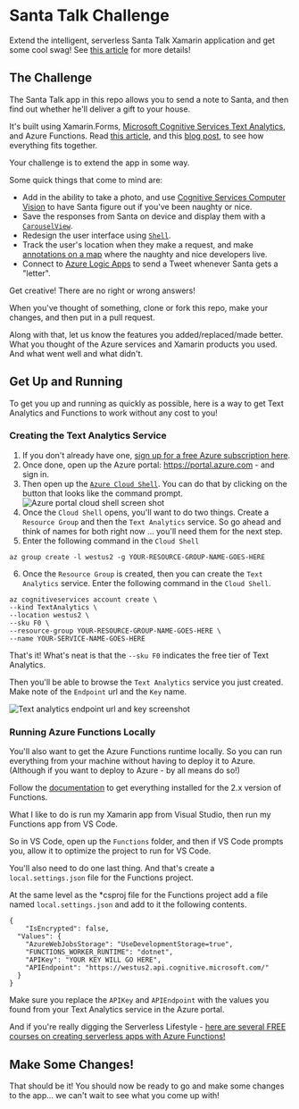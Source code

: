 # Santa Talk Challenge

Extend the intelligent, serverless Santa Talk Xamarin application and get some cool swag! See [this article](https://devblogs.microsoft.com/xamarin/santa-talk-xamarin-challenge/) for more details!

## The Challenge

The Santa Talk app in this repo allows you to send a note to Santa, and then find out whether he'll deliver a gift to your house.

It's built using Xamarin.Forms, [Microsoft Cognitive Services Text Analytics](https://docs.microsoft.com/azure/cognitive-services/text-analytics/overview?WT.mc_id=santatalkchallenge-github-masoucou), and Azure Functions. Read [this article](https://devblogs.microsoft.com/xamarin/santa-talk-challenge-build-an-intelligent-serverless-xamarin-app?WT.mc_id=santatalkchallenge-github-masoucou), and this [blog post](https://codemilltech.com/santa-talk-an-intelligent-serverless-xamarin-app/), to see how everything fits together.

Your challenge is to extend the app in some way.

Some quick things that come to mind are:

* Add in the ability to take a photo, and use [Cognitive Services Computer Vision](https://docs.microsoft.com/azure/cognitive-services/computer-vision/home?WT.mc_id=santatalkchallenge-github-masoucou) to have Santa figure out if you've been naughty or nice.
* Save the responses from Santa on device and display them with a [`CarouselView`](https://docs.microsoft.com/xamarin/xamarin-forms/user-interface/carouselview/?WT.mc_id=santatalkchallenge-github-masoucou).
* Redesign the user interface using [`Shell`](https://docs.microsoft.com/xamarin/xamarin-forms/app-fundamentals/shell/?WT.mc_id=santatalkchallenge-github-masoucou).
* Track the user's location when they make a request, and make [annotations on a map](https://docs.microsoft.com/xamarin/xamarin-forms/user-interface/map/?WT.mc_id=santatalkchallenge-github-masoucou) where the naughty and nice developers live.
* Connect to [Azure Logic Apps](https://docs.microsoft.com/azure/logic-apps/?WT.mc_id=santatalkchallenge-github-masoucou) to send a Tweet whenever Santa gets a "letter".

Get creative! There are no right or wrong answers!

When you've thought of something, clone or fork this repo, make your changes, and then put in a pull request.

Along with that, let us know the features you added/replaced/made better. What you thought of the Azure services and Xamarin products you used. And what went well and what didn't.

## Get Up and Running

To get you up and running as quickly as possible, here is a way to get Text Analytics and Functions to work without any cost to you!

### Creating the Text Analytics Service

1. If you don't already have one, [sign up for a free Azure subscription here](https://azure.microsoft.com/free/?WT.mc_id=santatalkchallenge-github-masoucou).
2. Once done, open up the Azure portal: https://portal.azure.com - and sign in.
3. Then open up the [`Azure Cloud Shell`](https://docs.microsoft.com/azure/cloud-shell/overview?WT.mc_id=santatalkchallenge-github-masoucou). You can do that by clicking on the button that looks like the command prompt.
![Azure portal cloud shell screen shot](https://res.cloudinary.com/code-mill-technologies-inc/image/upload/v1576715254/command-prompt_dxgndc.png)
4. Once the `Cloud Shell` opens, you'll want to do two things. Create a `Resource Group` and then the `Text Analytics` service. So go ahead and think of names for both right now ... you'll need them for the next step.
5. Enter the following command in the `Cloud Shell`

```language-bash
az group create -l westus2 -g YOUR-RESOURCE-GROUP-NAME-GOES-HERE
```

6. Once the `Resource Group` is created, then you can create the `Text Analytics` service. Enter the following command in the `Cloud Shell`.

```language-bash
az cognitiveservices account create \
--kind TextAnalytics \
--location westus2 \
--sku F0 \
--resource-group YOUR-RESOURCE-GROUP-NAME-GOES-HERE \
--name YOUR-SERVICE-NAME-GOES-HERE
```

That's it! What's neat is that the `--sku F0` indicates the free tier of Text Analytics.

Then you'll be able to browse the `Text Analytics` service you just created. Make note of the `Endpoint` url and the `Key` name.

![Text analytics endpoint url and key screenshot](https://res.cloudinary.com/code-mill-technologies-inc/image/upload/v1576003971/Annotation_2019-12-10_104045_zefzuv.png)

### Running Azure Functions Locally

You'll also want to get the Azure Functions runtime locally. So you can run everything from your machine without having to deploy it to Azure. (Although if you want to deploy to Azure - by all means do so!)

Follow the [documentation](https://docs.microsoft.com/azure/cognitive-services/welcome?WT.mc_id=santatalkchallenge-github-masoucou) to get everything installed for the 2.x version of Functions.

What I like to do is run my Xamarin app from Visual Studio, then run my Functions app from VS Code.

So in VS Code, open up the `Functions` folder, and then if VS Code prompts you, allow it to optimize the project to run for VS Code.

You'll also need to do one last thing. And that's create a `local.settings.json` file for the Functions project.

At the same level as the *csproj file for the Functions project add a file named `local.settings.json` and add to it the following contents.

```language-json
{
    "IsEncrypted": false,
  "Values": {
    "AzureWebJobsStorage": "UseDevelopmentStorage=true",
    "FUNCTIONS_WORKER_RUNTIME": "dotnet",
    "APIKey": "YOUR KEY WILL GO HERE",
    "APIEndpoint": "https://westus2.api.cognitive.microsoft.com/"
  }
}
```

Make sure you replace the `APIKey` and `APIEndpoint` with the values you found from your Text Analytics service in the Azure portal.

And if you're really digging the Serverless Lifestyle - [here are several FREE courses on creating serverless apps with Azure Functions!](https://docs.microsoft.com/learn/paths/create-serverless-applications/?WT.mc_id=santatalkchallenge-github-masoucou)

## Make Some Changes!

That should be it! You should now be ready to go and make some changes to the app... we can't wait to see what you come up with!
